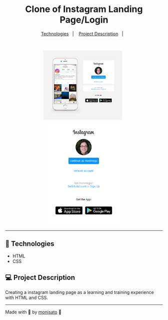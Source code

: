 <h1 align="center">
    Clone of Instagram Landing Page/Login
</h1>

<p align="center">
  <a href="#-technologies">Technologies</a>&nbsp;&nbsp;&nbsp;|&nbsp;&nbsp;&nbsp;
  <a href="#-project-description">Project Description</a>&nbsp;&nbsp;&nbsp;|&nbsp;&nbsp;&nbsp;
</p>

<br>

<p align="center">
  <img alt="Instagram Clone Desktop" width="50%" src=".github/instaclone_desktop.png">&nbsp;&nbsp;<img alt="Instagram Clone Mobile" width="50%" src=".github/instaclone_mobile.png">
</p>

---

## 🤖 Technologies

- HTML
- CSS

## 💻 Project Description

Creating a instagram landing page as a learning and training experience with HTML and CSS.

---

Made with 💖 by [monisato](https://github.com/monisato) 👋

